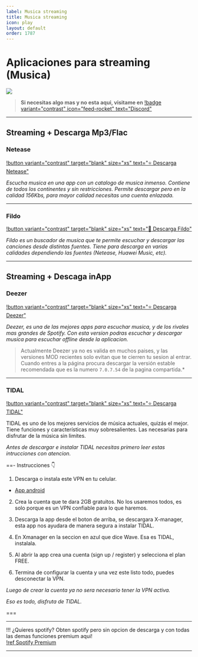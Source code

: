 ```yaml
---
label: Musica streaming
title: Musica streaming
icon: play
layout: default
order: 1787
---
```


# Aplicaciones para streaming (Musica)

![](https://i.postimg.cc/wBJYW2rT/Header-Movil.png)

> **Si necesitas algo mas y no esta aqui, visitame en** [!badge variant="contrast" icon="feed-rocket" text="Discord"](https://discord.gg/hVKeY3uEru) 

---

## Streaming + Descarga Mp3/Flac

### Netease    
[!button variant="contrast" target="blank" size="xs" text="⭐  Descarga Netease"](https://anonfiles.com/F9sfaa66zb/Netease_6_0_0_xpatch_Espa_ol_apk)  

*Escucha musica en una app con un catalogo de musica inmenso. Contiene de todos los continentes y sin restricciones. Permite descargar pero en la calidad 156Kbs, para mayor calidad necesitas una cuenta enlazada.*

---

### Fildo    
[!button variant="contrast" target="blank" size="xs" text="🔷  Descarga Fildo"](https://fildo.net/android/en/#downloadSection)     

*Fildo es un buscador de musica que te permite escuchar y descargar las canciones desde distintas fuentes. Tiene para descarga en varias calidades dependiendo las fuentes (Netease, Huawei Music, etc).*

---

## Streaming + Descaga inApp

### Deezer
[!button variant="contrast" target="blank" size="xs" text="⭐  Descarga Deezer"](https://liteapks.com/deezer.html)      

*Deezer, es una de las mejores apps para escuchar musica, y de los rivales mas grandes de Spotify. Con esta version podras escuchar y descargar musica para escuchar offline desde la aplicacion.*      

> Actualmente Deezer ya no es valida en muchos paises, y las versiones MOD recientes solo evitan que te cierren tu sesion al entrar.      
> Cuando entres a la página procura descargar la versión estable recomendada que es la numero `7.0.7.54` de la pagina compartida.*

---

### TIDAL    
[!button variant="contrast" target="blank" size="xs" text="⭐  Descarga TIDAL"](https://www.xmanagerapp.com/)     

TIDAL es uno de los mejores servicios de música actuales, quizás el mejor. Tiene funciones y características muy sobresalientes.
Las necesarias para disfrutar de la música sin limites.

*Antes de descargar e instalar TIDAL necesitas primero leer estas intrucciones con atencion.*

==- Instrucciones 👇    

1. Descarga o instala este VPN en tu celular.

- [App android](https://play.google.com/store/apps/details?id=com.tunnelbear.android&hl=en&gl=US)     

2. Crea la cuenta que te dara 2GB gratuitos. No los usaremos todos, es solo porque es un VPN confiable para lo que haremos.


3. Descarga la app desde el boton de arriba, se descargara X-manager, esta app nos ayudara de manera segura a instalar TIDAL. 

4. En Xmanager en la seccion en azul que dice Wave. Esa es TIDAL, instalala.

5. Al abrir la app crea una cuenta (sign up / register) y selecciona el plan FREE.

6. Termina de configurar la cuenta y una vez este listo todo, puedes desconectar la VPN.

*Luego de crear la cuenta ya no sera necesario tener la VPN activa.*

*Eso es todo, disfruta de TIDAL.*

=== 

---

!!! ¿Quieres spotify?
Obten spotify pero sin opcion de descarga y con todas las demas funciones premium aqui!     
[!ref Spotify Premium](/tutoriales/spotify-premium.md)

---